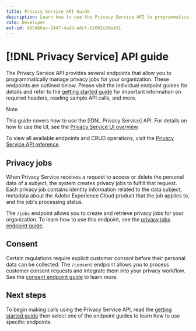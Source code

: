 ```yaml
---
title: Privacy Service API Guide
description: Learn how to use the Privacy Service API to programmatically manage privacy jobs for supported Adobe Experience Cloud applications.
role: Developer
exl-id: 665466ac-2447-4a9d-a8cf-62092c09e431
---
```

# [!DNL Privacy Service] API guide

The Privacy Service API provides several endpoints that allow you to programmatically manage privacy jobs for your organization. These endpoints are outlined below. Please visit the individual endpoint guides for details and refer to the [getting started guide](./getting-started.md) for important information on required headers, reading sample API calls, and more.

>[!NOTE]
>
>This guide covers how to use the [!DNL Privacy Service] API. For details on how to use the UI, see the [Privacy Service UI overview](../ui/overview.md).

To view all available endpoints and CRUD operations, visit the [Privacy Service API reference](https://www.adobe.io/experience-platform-apis/references/privacy-service/).

## Privacy jobs

When Privacy Service receives a request to access or delete the personal data of a subject, the system creates privacy jobs to fulfill that request. Each privacy job contains identity information related to the data subject, metadata about the Adobe Experience Cloud product that the job applies to, and the job's processing status. 

The `/jobs` endpoint allows you to create and retrieve privacy jobs for your organization. To learn how to use this endpoint, see the [privacy jobs endpoint guide](./privacy-jobs.md).

## Consent

Certain regulations require explicit customer consent before their personal data can be collected. The `/consent` endpoint allows you to process customer consent requests and integrate them into your privacy workflow. See the [consent endpoint guide](./consent.md) to learn more.

## Next steps

To begin making calls using the Privacy Service API, read the [getting started guide](./getting-started.md) then select one of the endpoint guides to learn how to use specific endpoints.
